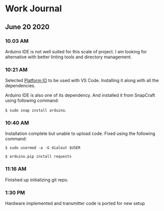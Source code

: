 # Work Journal

## June 20 2020

### 10.03 AM

Arduino IDE is not well suited for this scale of project. I am looking for alternative with better linting tools and directory management.

### 10:21 AM

Selected [Platform IO](https://platformio.org/) to be used with VS Code. Installing it along with all the dependencies.

Arduino IDE is also one of its dependency. And installed it from SnapCraft using following command:

`$ sudo snap install arduino`.

### 10:40 AM

Installation complete but unable to upload code. Fixed using the following command:

`$ sudo usermod -a -G dialout $USER`

`$ arduino.pip install requests`

### 11:16 AM

Finished up initializing git repo.

### 1:30 PM

Hardware implemented and transmitter code is ported for new setup
